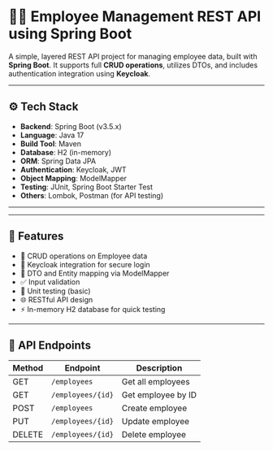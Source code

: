 # 👩‍💼 Employee Management REST API using Spring Boot

A simple, layered REST API project for managing employee data, built with **Spring Boot**. It supports full **CRUD operations**, utilizes DTOs, and includes authentication integration using **Keycloak**.

---

## ⚙️ Tech Stack

- **Backend**: Spring Boot (v3.5.x)
- **Language**: Java 17
- **Build Tool**: Maven
- **Database**: H2 (in-memory)
- **ORM**: Spring Data JPA
- **Authentication**: Keycloak, JWT
- **Object Mapping**: ModelMapper
- **Testing**: JUnit, Spring Boot Starter Test
- **Others**: Lombok, Postman (for API testing)

---


---

## 🚀 Features

- 🔄 CRUD operations on Employee data
- 🔐 Keycloak integration for secure login
- 🧩 DTO and Entity mapping via ModelMapper
- ✅ Input validation
- 🧪 Unit testing (basic)
- 🌐 RESTful API design
- ⚡ In-memory H2 database for quick testing

---

## 📌 API Endpoints

| Method | Endpoint             | Description           |
|--------|----------------------|-----------------------|
| GET    | `/employees`         | Get all employees     |
| GET    | `/employees/{id}`    | Get employee by ID    |
| POST   | `/employees`         | Create employee       |
| PUT    | `/employees/{id}`    | Update employee       |
| DELETE | `/employees/{id}`    | Delete employee       |




